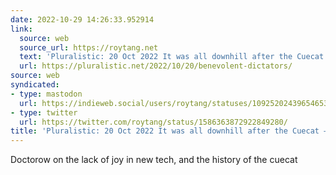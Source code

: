 ```yaml
---
date: 2022-10-29 14:26:33.952914
link:
  source: web
  source_url: https://roytang.net
  text: 'Pluralistic: 20 Oct 2022 It was all downhill after the Cuecat – Pluralistic'
  url: https://pluralistic.net/2022/10/20/benevolent-dictators/
source: web
syndicated:
- type: mastodon
  url: https://indieweb.social/users/roytang/statuses/109252024396546533
- type: twitter
  url: https://twitter.com/roytang/status/1586363872922849280/
title: 'Pluralistic: 20 Oct 2022 It was all downhill after the Cuecat – Pluralistic'
---
```


Doctorow on the lack of joy in new tech, and the history of the cuecat